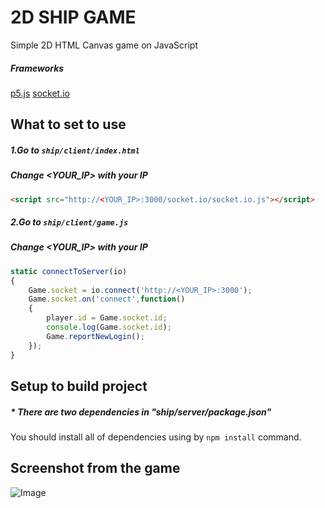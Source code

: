 # 2D SHIP GAME
Simple 2D HTML Canvas game on JavaScript
##### Frameworks
[p5.js](https://p5js.org/)
[socket.io](https://socket.io/)
## What to set to use
##### 1.Go to  `ship/client/index.html`

##### Change <YOUR_IP> with your IP

``` html
<script src="http://<YOUR_IP>:3000/socket.io/socket.io.js"></script>
```
##### 2.Go to  `ship/client/game.js`
##### Change <YOUR_IP> with your IP
``` js
static connectToServer(io)
{
    Game.socket = io.connect('http://<YOUR_IP>:3000');
    Game.socket.on('connect',function()
    {
        player.id = Game.socket.id;
        console.log(Game.socket.id);
        Game.reportNewLogin();
    });
}
```
## Setup to build project
##### * There are two dependencies in "ship/server/package.json"
You should install all of dependencies using by `npm install` command.
## Screenshot from the game
![Image](https://i.hizliresim.com/cz33iqx.gif)

